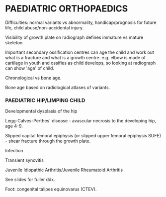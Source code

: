 # PAEDIATRIC ORTHOPAEDICS

Difficulties: normal variants vs abnormality, handicap/prognosis for future life, child abuse/non-accidental injury.

Visibility of growth plate on radiograph defines immature vs mature skeleton.

Important secondary ossification centres can age the child and work out what is a fracture and what is a growth centre. e.g. elbow is made of cartilage in youth and ossifies as child develops, so looking at radiograph can show 'age' of child.

Chronological vs bone age.

Bone age based on radiological atlases of variants.

### PAEDIATRIC HIP/LIMPING CHILD

Developmental dysplasia of the hip

Legg-Calves-Perthes' disease - avascular necrosis to the developing hip, age 4-9.

Slipped capital femoral epiphysis (or slipped upper femoral epiphysis SUFE) - shear fracture through the growth plate.

Infection

Transient synovitis

Juvenile Idiopathic Arthritis/Juvenile Rheumatoid Arthritis

See slides for fuller ddx.


Foot: congenital talipes equinovarus (CTEV).

